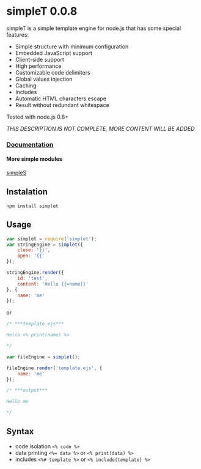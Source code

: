 # simpleT 0.0.8

simpleT is a simple template engine for node.js that has some special features:

- Simple structure with minimum configuration
- Embedded JavaScript support
- Client-side support
- High performance
- Customizable code delimiters
- Global values injection
- Caching
- Includes
- Automatic HTML characters escape
- Result without redundant whitespace

Tested with node.js 0.8+

*THIS DESCRIPTION IS NOT COMPLETE, MORE CONTENT WILL BE ADDED*

### [Documentation](https://github.com/micnic/simpleT/wiki/Documentation "simpleS Documentation")

#### More simple modules
[simpleS](http://micnic.github.com/simpleS/)

## Instalation

	npm install simplet

## Usage

```javascript
var simplet = require('simplet');
var stringEngine = simplet({
    close: '}}',
    open: '{{'
});

stringEngine.render({
	id: 'test',
	content: 'Hello {{=name}}'
}, {
    name: 'me'
});
```

or

```javascript
/* ***template.ejs***

Hello <% print(name) %>

*/

var fileEngine = simplet();

fileEngine.render('template.ejs', {
    name: 'me'
});

/* ***output***

Hello me

*/
```

## Syntax
* code isolation `<% code %>`
* data printing `<%= data %>` or `<% print(data) %>`
* includes `<%# template %>` or `<% include(template) %>`